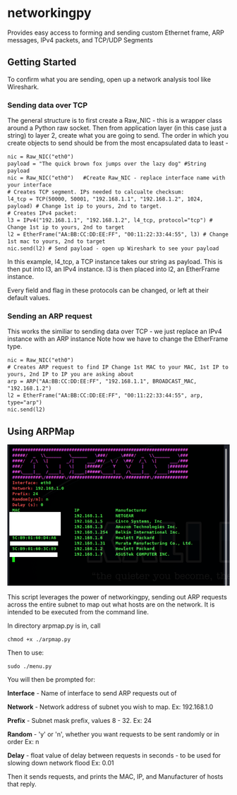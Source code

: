 # networkingpy
Provides easy access to forming and sending custom Ethernet frame, ARP messages, IPv4 packets, and TCP/UDP Segments

## Getting Started
To confirm what you are sending, open up a network analysis tool like Wireshark.

### Sending data over TCP

The general structure is to first create a Raw_NIC - this is a wrapper class around a Python raw socket. 
Then from application layer (in this case just a string) to layer 2, create what you are going to send.
The order in which you create objects to send should be from the most encapsulated data to least -


```
nic = Raw_NIC("eth0")
payload = "The quick brown fox jumps over the lazy dog" #String payload
nic = Raw_NIC("eth0")   #Create Raw_NIC - replace interface name with your interface
# Creates TCP segment. IPs needed to calcualte checksum:
l4_tcp = TCP(50000, 50001, "192.168.1.1", "192.168.1.2", 1024, payload) # Change 1st ip to yours, 2nd to target.
# Creates IPv4 packet:
l3 = IPv4("192.168.1.1", "192.168.1.2", l4_tcp, protocol="tcp") # Change 1st ip to yours, 2nd to target
l2 = EtherFrame("AA:BB:CC:DD:EE:FF", "00:11:22:33:44:55", l3) # Change 1st mac to yours, 2nd to target
nic.send(l2) # Send payload - open up Wireshark to see your payload
 ```
 
 In this example, l4_tcp, a TCP instance takes our string as payload. This is then put into l3, an IPv4 instance. l3 is then placed into l2, an EtherFrame instance. 
 
Every field and flag in these protocols can be changed, or left at their default values.


### Sending an ARP request
This works the similiar to sending data over TCP - we just replace an IPv4 instance with an ARP instance
Note how we have to change the EtherFrame type.

```
nic = Raw_NIC("eth0")
# Creates ARP request to find IP Change 1st MAC to your MAC, 1st IP to yours, 2nd IP to IP you are asking about
arp = ARP("AA:BB:CC:DD:EE:FF", "192.168.1.1", BROADCAST_MAC, "192.168.1.2")
l2 = EtherFrame("AA:BB:CC:DD:EE:FF", "00:11:22:33:44:55", arp, type="arp")
nic.send(l2)
```
## Using ARPMap
![](docs/images/arp_map.png)


This script leverages the power of networkingpy, sending out ARP requests across the entire subnet to map out what hosts are on the network. It is intended to be executed from the command line.

In directory arpmap.py is in, call
```
chmod +x ./arpmap.py
```
Then to use:
```
sudo ./menu.py
```
You will then be prompted for:

**Interface** - Name of interface to send ARP requests out of

**Network** - Network address of subnet you wish to map. Ex: 192.168.1.0

**Prefix** - Subnet mask prefix, values 8 - 32. Ex: 24

**Random** - 'y' or 'n', whether you want requests to be sent randomly or in order Ex: n

**Delay** - float value of delay between requests in seconds - to be used for slowing down network flood Ex: 0.01


Then it sends requests, and prints the MAC, IP, and Manufacturer of hosts that reply.

